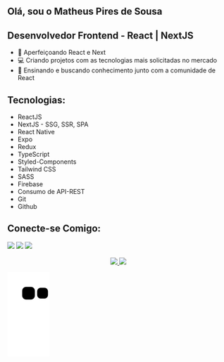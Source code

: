 ## Olá, sou o Matheus Pires de Sousa

## Desenvolvedor Frontend - React | NextJS

- 🌱 Aperfeiçoando React e Next
- 💻 Criando projetos com as tecnologias mais solicitadas no mercado
- 📖 Ensinando e buscando conhecimento junto com a comunidade de React

## Tecnologias:

- ReactJS
- NextJS - SSG, SSR, SPA
- React Native
- Expo
- Redux
- TypeScript
- Styled-Components
- Tailwind CSS
- SASS
- Firebase
- Consumo de API-REST
- Git
- Github

## Conecte-se Comigo:
<div> 
  <a href="https://www.instagram.com/__mathz__/" target="_blank"><img src="https://img.shields.io/badge/-Instagram-%23E4405F?style=for-the-badge&logo=instagram&logoColor=white" target="_blank"></a>
  <a href = "mailto:matheuspdsousa@gmail.com"><img src="https://img.shields.io/badge/-Gmail-%23333?style=for-the-badge&logo=gmail&logoColor=white" target="_blank"></a>
  <a href="https://www.linkedin.com/in/matheus-pires-87a174211/" target="_blank"><img src="https://img.shields.io/badge/-LinkedIn-%230077B5?style=for-the-badge&logo=linkedin&logoColor=white" target="_blank"></a> 
</div>
<br>
<div align="center">
  <a href="https://github.com/imatheuspiresi">
  <img width="450em" src="https://github-readme-stats.vercel.app/api?username=imatheuspiresi&show_icons=true&theme=dracula&include_all_commits=true&count_private=true"/>
  <img width="380em" src="https://github-readme-stats.vercel.app/api/top-langs/?username=imatheuspiresi&layout=compact&langs_count=7&theme=dracula"/>
</div>



  ![Snake animation](https://github.com/imatheuspiresi/imatheuspiresi/blob/output/github-contribution-grid-snake.svg)

 
